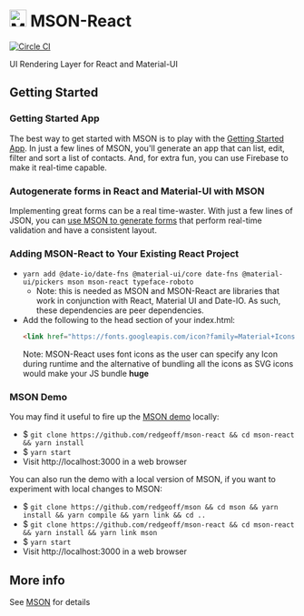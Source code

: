 # <img src="https://raw.githubusercontent.com/redgeoff/mson/main/mson.png" alt="MSON" width="30" height="30" /> MSON-React
[![Circle CI](https://circleci.com/gh/redgeoff/mson-react.svg?style=svg&circle-token=784da4ce47a1008cd384a42ecd6d4756ac62db3d833b07cdda)](https://circleci.com/gh/redgeoff/mson-react)

UI Rendering Layer for React and Material-UI

## Getting Started

### Getting Started App

The best way to get started with MSON is to play with the [Getting Started App](https://github.com/redgeoff/mson-getting-started). In just a few lines of MSON, you'll generate an app that can list, edit, filter and sort a list of contacts. And, for extra fun, you can use Firebase to make it real-time capable.

### Autogenerate forms in React and Material-UI with MSON

Implementing great forms can be a real time-waster. With just a few lines of JSON, you can [use MSON to generate forms](https://redgeoff.com/posts/mson-react-material-ui-form/) that perform real-time validation and have a consistent layout.

### Adding MSON-React to Your Existing React Project

  - `yarn add @date-io/date-fns @material-ui/core date-fns @material-ui/pickers mson mson-react typeface-roboto`
    - Note: this is needed as MSON and MSON-React are libraries that work in conjunction with React, Material UI and Date-IO. As such, these dependencies are peer dependencies.
  - Add the following to the head section of your index.html:
    ```html
    <link href="https://fonts.googleapis.com/icon?family=Material+Icons" rel="stylesheet">
    ```
    Note: MSON-React uses font icons as the user can specify any Icon during runtime and the alternative of bundling all the icons as SVG icons would make your JS bundle **huge**

### MSON Demo

You may find it useful to fire up the [MSON demo](https://redgeoff.github.io/mson-react) locally:

  - $ `git clone https://github.com/redgeoff/mson-react && cd mson-react && yarn install`
  - $ `yarn start`
  - Visit http://localhost:3000 in a web browser

You can also run the demo with a local version of MSON, if you want to experiment with local changes to MSON:

  - $ `git clone https://github.com/redgeoff/mson && cd mson && yarn install && yarn compile && yarn link && cd ..`
  - $ `git clone https://github.com/redgeoff/mson-react && cd mson-react && yarn install && yarn link mson`
  - $ `yarn start`
  - Visit http://localhost:3000 in a web browser

## More info

See [MSON](https://github.com/redgeoff/mson) for details
